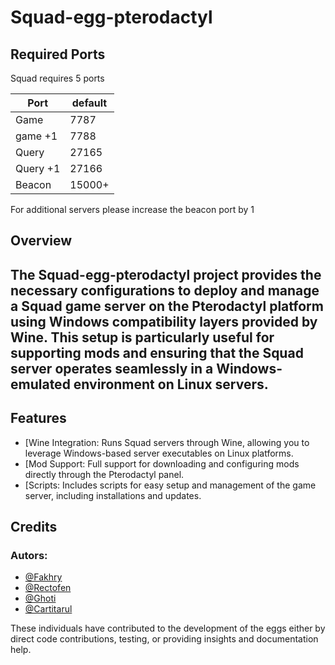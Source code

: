 # Squad-egg-pterodactyl
## Required Ports
Squad requires 5 ports

| Port     | default |
|----------|---------|
| Game     | 7787    |
| game +1  | 7788    |
| Query    | 27165   |
| Query +1 | 27166   |
| Beacon   | 15000+  |

For additional servers please increase the beacon port by 1

## Overview

 The Squad-egg-pterodactyl project provides the necessary configurations to deploy and manage a Squad game server on the Pterodactyl platform using Windows compatibility layers provided by Wine. This setup is particularly useful for supporting mods and ensuring that the Squad server operates seamlessly in a Windows-emulated environment on Linux servers.
---
## Features
 - [Wine Integration: Runs Squad servers through Wine, allowing you to leverage Windows-based server executables on Linux platforms.
 - [Mod Support: Full support for downloading and configuring mods directly through the Pterodactyl panel.
 - [Scripts: Includes scripts for easy setup and management of the game server, including installations and updates.

## Credits
### Autors:
 - [@Fakhry](https://github.com/fakhry7050)
 - [@Rectofen](https://github.com/Cloud9OS)
 - [@Ghoti](https://github.com/sergelouie6)
 - [@Cartitarul](https://github.com/fakhry7050)

These individuals have contributed to the development of the eggs either by direct code contributions, testing, or providing insights and documentation help.

